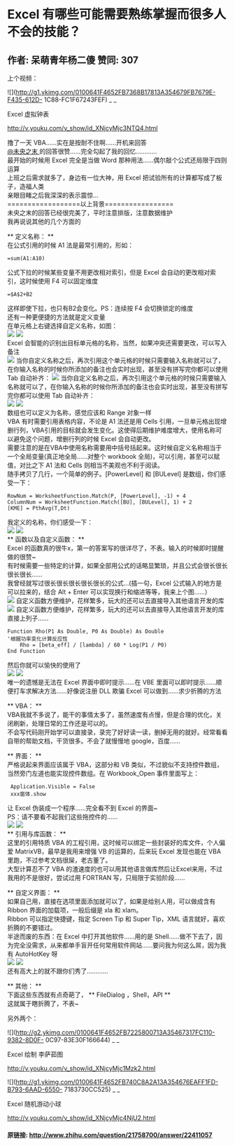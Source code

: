 # Excel 有哪些可能需要熟练掌握而很多人不会的技能？
## 作者: 呆萌青年杨二傻  赞同: 307
上个视频：  

![](http://g1.ykimg.com/0100641F4652FB7368B17813A354679FB7679E-F435-612D-
1C88-FC1F67243FEF) _ _

Excel 虚拟钟表

http://v.youku.com/v_show/id_XNjcyMjc3NTQ4.html

  
撸了一天 VBA……实在是按耐不住啊……开机来回答  
[ @未央之末 ](http://www.zhihu.com/people/b29d7985efa61866fdf25da24f65b736)
的回答很赞……完全勾起了我的回忆…………  
最开始的时候用 Excel 完全是当做 Word 那种用法……偶尔敲个公式还局限于四则运算  
上班之后需求就多了，身边有一位大神，用 Excel 把试验所有的计算都写成了板子，造福人类  
亲眼目睹之后我深深的表示震惊…  
==================以上背景=================  
未央之末的回答已经很完美了，平时注意排版，注意数据维护  
我再说说其他的几个方面的  
  
** 定义名称： **   
在公式引用的时候 A1 法是最常引用的，形如：

    
    
    =sum(A1:A10) 
    

  
公式下拉的时候某些变量不用更改相对索引，但是 Excel 会自动的更改相对索引，这时候使用 F4 可以固定维度

    
    
    =$A$2+B2
    

这样即使下拉，也只有B2会变化。PS：连续按 F4 会切换锁定的维度  
还有一种更便捷的方法就是定义变量  
在单元格上右键选择自定义名称，如图：  
![](http://pic3.zhimg.com/647e001763b2a1608f7f575d4cf8c850_b.jpg)
![](//s1.zhimg.com/misc/whitedot.jpg)  
Excel 会智能的识别出目标单元格的名称，当然，如果冲突还需要更改，可以写入备注  
![](http://pic4.zhimg.com/389665c0c8471f7faffe2ea07d814b78_b.jpg)
当你自定义名称之后，再次引用这个单元格的时候只需要输入名称就可以了，在你输入名称的时候你所添加的备注也会实时出现，甚至没有拼写完你都可以使用 Tab
自动补齐：  ![](http://pic4.zhimg.com/389665c0c8471f7faffe2ea07d814b78_b.jpg)
当你自定义名称之后，再次引用这个单元格的时候只需要输入名称就可以了，在你输入名称的时候你所添加的备注也会实时出现，甚至没有拼写完你都可以使用 Tab
自动补齐：  
![](http://pic4.zhimg.com/33ae9d2a86b24589dbff06d0dccbfc19_b.jpg)
![](http://pic4.zhimg.com/33ae9d2a86b24589dbff06d0dccbfc19_b.jpg)  
数组也可以定义为名称，感觉应该和 Range 对象一样  
VBA 有时需要引用表格内容，不论是 A1 法还是用 Cells
引用，一旦单元格出现增删行列，VBA引用的目标就会发生变化。这使得后期维护难度增大，使用名称可以避免这个问题，增删行列的时候 Excel 会自动更改。  
需要注意的是在VBA中使用名称需要用中括号括起来。这时候自定义名称相当于一个全局变量(真正地全局……对整个 workbook
全局)，可以引用，甚至可以赋值，对比之下 A1 法和 Cells 则相当不美观也不利于阅读。  
随手拷贝了几行，一个简单的例子。[PowerLevel] 和 [BULevel] 是数组，你们感受一下：  

    
    
    RowNum = WorksheetFunction.Match(P, [PowerLevel], -1) + 4
    ColumnNum = WorksheetFunction.Match([BU], [BULevel], 1) + 2
    [KME] = PthAvg(T,Dt)
    

我定义的名称，你们感受一下：  
![](http://pic2.zhimg.com/e87ef7ca36621c70f42db6a968db36ef_b.jpg)
![](//s1.zhimg.com/misc/whitedot.jpg)  
** 函数以及自定义函数： **   
Excel 的函数真的很牛x，第一的答案写的很详尽了，不表。输入的时候即时提醒做的很赞~  
有时候需要一些特定的计算，如果全部用公式的话略显繁琐，并且公式会很长很长很长很长……  
我曾经就写过很长很长很长很长很长的公式…(插一句，Excel 公式输入的地方是可以拉来的，结合 Alt + Enter
可以实现换行和缩进等等，我来上个图……）  
![](http://pic3.zhimg.com/02c3faa7965c95f8f30552e86abdee4c_b.jpg)
自定义函数方便维护，花样繁多，玩大的还可以去直接导入其他语言开发的库
![](http://pic3.zhimg.com/02c3faa7965c95f8f30552e86abdee4c_b.jpg)
自定义函数方便维护，花样繁多，玩大的还可以去直接导入其他语言开发的库  
直接上列子……  

    
    
    Function Rho(P1 As Double, P0 As Double) As Double
    '根据功率变化计算反应性
        Rho = [beta_eff] / [lambda] / 60 * Log(P1 / P0)
    End Function
    

  
然后你就可以愉快的使用了  
![](http://pic1.zhimg.com/43a92dd199cd25c33fb07eadbb17aa7f_b.jpg)
![](http://pic1.zhimg.com/43a92dd199cd25c33fb07eadbb17aa7f_b.jpg)  
唯一的遗憾是无法在 Excel 界面中即时提示……在 VBE 里面可以即时提示……顺便打车求解决方法……好像说注册 DLL 欺骗 Excel
可以做到……求少折腾的方法  
  
  
** VBA： **   
VBA我就不多说了，能干的事情太多了，虽然速度有点慢，但是合理的优化，关闭刷新，处理日常的工作还是可以的。  
不会写代码刚开始学可以直接录，录完了好好读一读，删掉无用的就好。经常看看自带的帮助文档，干货很多。不会了就慢慢地 google，百度……  
  
** 界面： **   
严格说起来界面应该属于 VBA，这部分和 VB 类似，不过貌似不支持控件数组，当然旁门左道也能实现控件数组。在 Workbook_Open 事件里面写上：  

    
    
     Application.Visible = False 
     xxx窗体.show
    

让 Excel 伪装成一个程序……完全看不到 Excel 的界面~  
PS：请不要看不起我们这些拖控件的……  
![](http://pic3.zhimg.com/3000fdf710b663bb271f1511aea748ba_b.jpg)
![](//s1.zhimg.com/misc/whitedot.jpg)  
** 引用与库函数： **   
这里的引用特质 VBA 的工程引用，这时候可以绑定一些封装好的库文件，个人偏爱 MatrixVB，最早是我用来增强 VB 的运算的，后来玩 Excel
发现也能在 VBA 里跑，不过参考文档很屎，老古董了。  
大型计算忍不了 VBA 的渣速度的也可以用其他语言做库然后让Excel来用，不过我用的不是很好，尝试过用 FORTRAN 写，只局限于实验阶段……  
  
** 自定义界面： **   
如果自己用，直接在选项里面添加就可以了，如果是给别人用，可以做成含有 Ribbon 界面的加载项，一般后缀是 xla 和 xlam。  
Ribbon 可以指定快捷键，指定 Screen Tip 和 Super Tip，XML 语言就好，喜欢折腾的不要错过。  
半途而废的东西：在 Excel 中打开其他软件……用的是
Shell……做不下去了，因为完全没需求，从来都单手盲开任何常用软件网站……要问我为何这么屌，因为我有 AutoHotKey 呀  
![](http://pic4.zhimg.com/6f5a6fbf6750a117cee7027e5d09cdc9_b.jpg)
![](//s1.zhimg.com/misc/whitedot.jpg)  
还有高大上的就不跟你们秀了…………  
  
** 其他： **   
下面这些东西就有点奇葩了， ** FileDialog ，Shell，API **  
这就属于瞎折腾了，不表~  
  
另外两个：  

![](http://g2.ykimg.com/0100641F4652FB7225800713A35467317FC110-9382-8D0F-
0C97-83E30F166644) _ _

Excel 绘制 李萨茹图

http://v.youku.com/v_show/id_XNjcyMjc1Mzk2.html

![](http://g1.ykimg.com/0100641F4652FB740C8A2A13A354676EAFF1FD-B793-6AAD-6550-
7183730CC525) _ _

Excel 随机游动小球

http://v.youku.com/v_show/id_XNjcyMjc4NjU2.html

#### 原链接: http://www.zhihu.com/question/21758700/answer/22411057